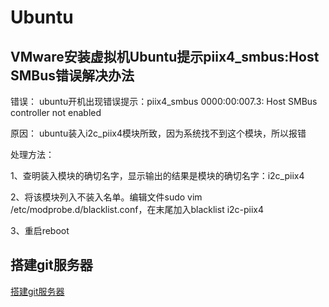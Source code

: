 # Ubuntu

## VMware安装虚拟机Ubuntu提示piix4_smbus:Host SMBus错误解决办法

错误： ubuntu开机出现错误提示：piix4_smbus 0000:00:007.3: Host SMBus controller not enabled

原因： ubuntu装入i2c_piix4模块所致，因为系统找不到这个模块，所以报错

处理方法：

1、查明装入模块的确切名字，显示输出的结果是模块的确切名字：i2c_piix4

2、将该模块列入不装入名单。编辑文件sudo vim /etc/modprobe.d/blacklist.conf，在末尾加入blacklist i2c-piix4

3、重启reboot

## 搭建git服务器

[搭建git服务器](http://www.cnblogs.com/dee0912/p/5815267.html)